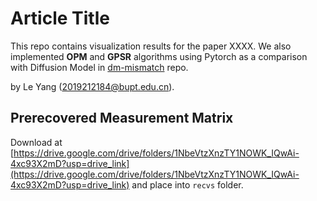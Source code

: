 # Article Title

This repo contains visualization results for the paper XXXX. We also implemented **OPM** and **GPSR** algorithms using Pytorch as a comparison with Diffusion Model in [dm-mismatch](https://github.com/yanglebupt/dm-mismatch) repo.

by Le Yang (2019212184@bupt.edu.cn).

## Prerecovered Measurement Matrix
Download at [https://drive.google.com/drive/folders/1NbeVtzXnzTY1NOWK_IQwAi-4xc93X2mD?usp=drive_link](https://drive.google.com/drive/folders/1NbeVtzXnzTY1NOWK_IQwAi-4xc93X2mD?usp=drive_link) and place into `recvs` folder.
